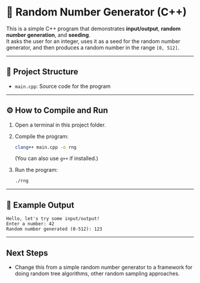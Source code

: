 # 🎲 Random Number Generator (C++)

This is a simple C++ program that demonstrates **input/output**, **random number generation**, and **seeding**.  
It asks the user for an integer, uses it as a seed for the random number generator, and then produces a random number in the range `[0, 512]`.

---

## 📂 Project Structure

- `main.cpp`: Source code for the program

---

## ⚙️ How to Compile and Run

1. Open a terminal in this project folder.
2. Compile the program:

    ```bash
    clang++ main.cpp -o rng
    ```

   (You can also use `g++` if installed.)
3. Run the program:

    ```bash
    ./rng
    ```

---

## 📝 Example Output

```plaintext
Hello, let's try some input/output!
Enter a number: 42
Random number generated (0-512): 123
```

---

## Next Steps

- Change this from a simple random number generator to a framework for doing random tree algorithms, other random sampling approaches.

